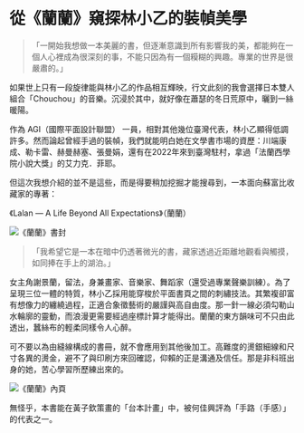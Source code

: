 # 從《蘭蘭》窺探林小乙的裝幀美學

<p><Badge type="info" text="🌳 Evergreen" /></P>

> 「一開始我想做一本美麗的書，但逐漸意識到所有影響我的美，都能夠在一個人心裡成為很深刻的事，不能只因為有一個糢糊的興趣。專業的世界是很嚴肅的。」

如果世上只有一段旋律能與林小乙的作品相互輝映，行文此刻的我會選擇日本雙人組合「Chouchou」的音樂。沉浸於其中，就好像在蕭瑟的冬日荒原中，曬到一絲暖陽。

作為 AGI（國際平面設計聯盟） 一員，相對其他幾位臺灣代表，林小乙顯得低調許多。然而論起曾經手過的裝幀，我們就能明白她在文學書市場的資歷：川端康成、勒卡雷、赫曼赫塞、張曼娟，還有在2022年來到臺灣駐村，拿過「法蘭西學院小說大獎」的艾力克．菲耶。

但這次我想介紹的並不是這些，而是得要稍加挖掘才能搜尋到，一本面向蘇富比收藏家的專著：

《Lalan — A Life Beyond All Expectations》（蘭蘭）

![《蘭蘭》書封](/publication/la1.webp)
 
> 「我希望它是一本在暗中仍透著微光的書，藏家透過近距離地觀看與觸摸，如同捧在手上的湖泊。」

女主角謝景蘭，留法，身兼畫家、音樂家、舞蹈家（還受過專業聲樂訓練）。為了呈現三位一體的特質，林小乙採用能穿梭於平面書頁之間的刺繡技法。其繁複卻富有想像力的纏繞過程，正適合象徵藝術的嚴謹與高自由度。那一針一線必須勾勒山水輪廓的靈動，而浪漫更需要經過座標計算才能得出。蘭蘭的東方韻味可不只由此透出，蠶絲布的輕柔同樣令人心醉。
 
可不要以為由縫線構成的書冊，就不會應用到其他後加工。高難度的燙銀細線和尺寸各異的燙金，避不了與印刷方來回確認，仰賴的正是溝通及信任。那是非科班出身的她，苦心學習所歷練出來的。

![《蘭蘭》內頁](/publication/la2.webp)

無怪乎，本書能在黃子欽策畫的「台本計畫」中，被何佳興評為「手路（手感）」的代表之一。
